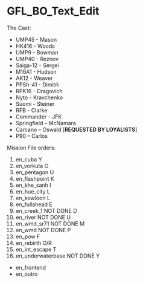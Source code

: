 # GFL_BO_Text_Edit

The Cast:
*	UMP45 - Mason
*	HK416 - Woods
*	UMP9 - Bowman
*	UMP40 - Reznov
*	Saiga-12 - Sergei
*	M16A1 - Hudson
*	AK12 - Weaver
*	PPSh-41 - Dimitri
*	RPK16 - Dragovich
*	Nyto - Kravchenko
*	Suomi - Steiner
*	RFB - Clarke
*	Commander - JFK
*	Springfield – McNamara
*	Carcano – Oswald [__REQUESTED BY LOYALISTS__]
*	P90 – Carlos

Mission File orders:
1.	en_cuba           Y
2.	en_vorkuta				O
3.	en_pentagon				U
4.	en_flashpoint			K
5.	en_khe_sanh				I
6.	en_hue_city				L
7.	en_kowloon				L
8.	en_fullahead      E
9.	en_creek_1     NOT DONE D
10.	en_river       NOT DONE U
11.	en_wmd_sr71    NOT DONE M
12.	en_wmd         NOT DONE P
13.	en_pow					  F
14.	en_rebirth				O/R
15.	en_int_escape			T
16.	en_underwaterbase  NOT DONE Y

-	en_frontend
-	en_outro

